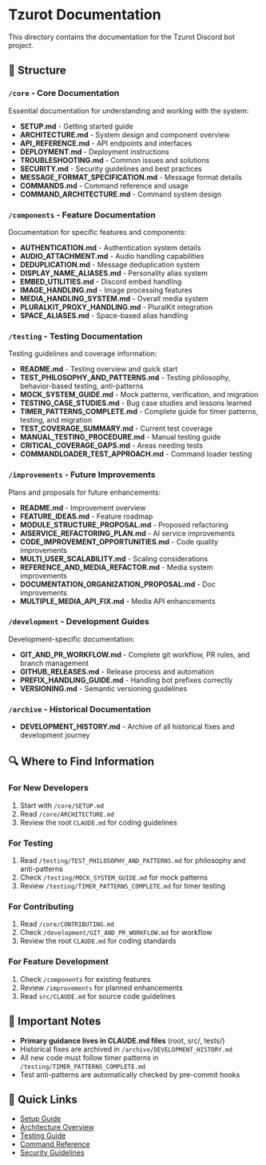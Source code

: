# Tzurot Documentation

This directory contains the documentation for the Tzurot Discord bot project.

## 📁 Structure

### `/core` - Core Documentation
Essential documentation for understanding and working with the system:
- **SETUP.md** - Getting started guide
- **ARCHITECTURE.md** - System design and component overview
- **API_REFERENCE.md** - API endpoints and interfaces
- **DEPLOYMENT.md** - Deployment instructions
- **TROUBLESHOOTING.md** - Common issues and solutions
- **SECURITY.md** - Security guidelines and best practices
- **MESSAGE_FORMAT_SPECIFICATION.md** - Message format details
- **COMMANDS.md** - Command reference and usage
- **COMMAND_ARCHITECTURE.md** - Command system design

### `/components` - Feature Documentation
Documentation for specific features and components:
- **AUTHENTICATION.md** - Authentication system details
- **AUDIO_ATTACHMENT.md** - Audio handling capabilities
- **DEDUPLICATION.md** - Message deduplication system
- **DISPLAY_NAME_ALIASES.md** - Personality alias system
- **EMBED_UTILITIES.md** - Discord embed handling
- **IMAGE_HANDLING.md** - Image processing features
- **MEDIA_HANDLING_SYSTEM.md** - Overall media system
- **PLURALKIT_PROXY_HANDLING.md** - PluralKit integration
- **SPACE_ALIASES.md** - Space-based alias handling

### `/testing` - Testing Documentation
Testing guidelines and coverage information:
- **README.md** - Testing overview and quick start
- **TEST_PHILOSOPHY_AND_PATTERNS.md** - Testing philosophy, behavior-based testing, anti-patterns
- **MOCK_SYSTEM_GUIDE.md** - Mock patterns, verification, and migration
- **TESTING_CASE_STUDIES.md** - Bug case studies and lessons learned
- **TIMER_PATTERNS_COMPLETE.md** - Complete guide for timer patterns, testing, and migration
- **TEST_COVERAGE_SUMMARY.md** - Current test coverage
- **MANUAL_TESTING_PROCEDURE.md** - Manual testing guide
- **CRITICAL_COVERAGE_GAPS.md** - Areas needing tests
- **COMMANDLOADER_TEST_APPROACH.md** - Command loader testing

### `/improvements` - Future Improvements
Plans and proposals for future enhancements:
- **README.md** - Improvement overview
- **FEATURE_IDEAS.md** - Feature roadmap
- **MODULE_STRUCTURE_PROPOSAL.md** - Proposed refactoring
- **AISERVICE_REFACTORING_PLAN.md** - AI service improvements
- **CODE_IMPROVEMENT_OPPORTUNITIES.md** - Code quality improvements
- **MULTI_USER_SCALABILITY.md** - Scaling considerations
- **REFERENCE_AND_MEDIA_REFACTOR.md** - Media system improvements
- **DOCUMENTATION_ORGANIZATION_PROPOSAL.md** - Doc improvements
- **MULTIPLE_MEDIA_API_FIX.md** - Media API enhancements

### `/development` - Development Guides
Development-specific documentation:
- **GIT_AND_PR_WORKFLOW.md** - Complete git workflow, PR rules, and branch management
- **GITHUB_RELEASES.md** - Release process and automation
- **PREFIX_HANDLING_GUIDE.md** - Handling bot prefixes correctly
- **VERSIONING.md** - Semantic versioning guidelines

### `/archive` - Historical Documentation
- **DEVELOPMENT_HISTORY.md** - Archive of all historical fixes and development journey

## 🔍 Where to Find Information

### For New Developers
1. Start with `/core/SETUP.md`
2. Read `/core/ARCHITECTURE.md`
3. Review the root `CLAUDE.md` for coding guidelines

### For Testing
1. Read `/testing/TEST_PHILOSOPHY_AND_PATTERNS.md` for philosophy and anti-patterns
2. Check `/testing/MOCK_SYSTEM_GUIDE.md` for mock patterns
3. Review `/testing/TIMER_PATTERNS_COMPLETE.md` for timer testing

### For Contributing
1. Read `/core/CONTRIBUTING.md`
2. Check `/development/GIT_AND_PR_WORKFLOW.md` for workflow
3. Review the root `CLAUDE.md` for coding standards

### For Feature Development
1. Check `/components` for existing features
2. Review `/improvements` for planned enhancements
3. Read `src/CLAUDE.md` for source code guidelines

## 📝 Important Notes

- **Primary guidance lives in CLAUDE.md files** (root, src/, tests/)
- Historical fixes are archived in `/archive/DEVELOPMENT_HISTORY.md`
- All new code must follow timer patterns in `/testing/TIMER_PATTERNS_COMPLETE.md`
- Test anti-patterns are automatically checked by pre-commit hooks

## 🚀 Quick Links

- [Setup Guide](core/SETUP.md)
- [Architecture Overview](core/ARCHITECTURE.md)
- [Testing Guide](testing/README.md)
- [Command Reference](core/COMMANDS.md)
- [Security Guidelines](core/SECURITY.md)